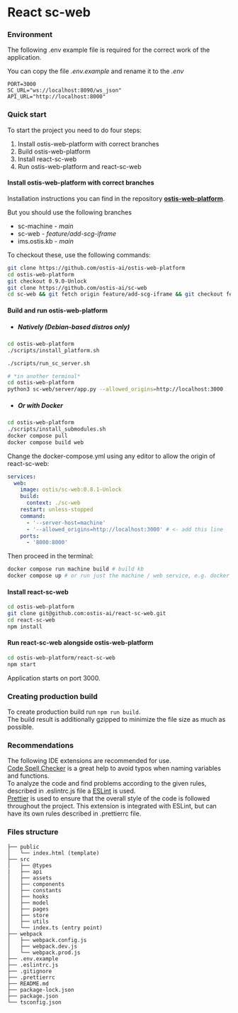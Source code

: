 # React sc-web

### Environment

The following .env example file is required for the correct work of the application.

You can copy the file _.env.example_ and rename it to the _.env_

```
PORT=3000
SC_URL="ws://localhost:8090/ws_json"
API_URL="http://localhost:8000"
```

### Quick start

To start the project you need to do four steps:

1. Install ostis-web-platform with correct branches
2. Build ostis-web-platform
3. Install react-sc-web
4. Run ostis-web-platform and react-sc-web

#### Install ostis-web-platform with correct branches

Installation instructions you can find in the repository [**ostis-web-platform**](https://github.com/ostis-ai/ostis-web-platform).

But you should use the following branches

- sc-machine - _main_
- sc-web - _feature/add-scg-iframe_
- ims.ostis.kb - _main_

To checkout these, use the following commands:

```sh
git clone https://github.com/ostis-ai/ostis-web-platform
cd ostis-web-platform
git checkout 0.9.0-Unlock
git clone https://github.com/ostis-ai/sc-web
cd sc-web && git fetch origin feature/add-scg-iframe && git checkout feature/add-scg-iframe && cd ..
```

#### Build and run ostis-web-platform

- ##### Natively (Debian-based distros only)

```sh
cd ostis-web-platform
./scripts/install_platform.sh

./scripts/run_sc_server.sh

# *in another terminal*
cd ostis-web-platform
python3 sc-web/server/app.py --allowed_origins=http://localhost:3000
```

- ##### Or with **Docker**

```sh
cd ostis-web-platform
./scripts/install_submodules.sh
docker compose pull
docker compose build web
```

Change the docker-compose.yml using any editor to allow the origin of react-sc-web:

```yaml
services:
  web:
    image: ostis/sc-web:0.8.1-Unlock
    build:
      context: ./sc-web
    restart: unless-stopped
    command:
      - '--server-host=machine'
      - '--allowed_origins=http://localhost:3000' # <- add this line
    ports:
      - '8000:8000'
```

Then proceed in the terminal:

```sh
docker compose run machine build # build kb
docker compose up # or run just the machine / web service, e.g. docker compose up machine
```

#### Install react-sc-web

```sh
cd ostis-web-platform
git clone git@github.com:ostis-ai/react-sc-web.git
cd react-sc-web
npm install
```

#### Run react-sc-web alongside ostis-web-platform

```sh
cd ostis-web-platform/react-sc-web
npm start
```

Application starts on port 3000.

### Creating production build

To create production build run `npm run build`.\
The build result is additionally gzipped to minimize the file size as much as possible.

### Recommendations

The following IDE extensions are recommended for use.\
[Code Spell Checker](https://marketplace.visualstudio.com/items?itemName=streetsidesoftware.code-spell-checker) is a great help to avoid typos when naming variables and functions.\
To analyze the code and find problems according to the given rules, described in .eslintrc.js file a [ESLint](https://marketplace.visualstudio.com/items?itemName=dbaeumer.vscode-eslint) is used.\
[Prettier](https://marketplace.visualstudio.com/items?itemName=esbenp.prettier-vscode) is used to ensure that the overall style of the code is followed throughout the project. This extension is integrated with ESLint, but can have its own rules described in .prettierrc file.

### Files structure

```
├── public
│   └── index.html (template)
├── src
│   ├── @types
|   ├── api
│   ├── assets
│   ├── components
│   ├── constants
│   ├── hooks
│   ├── model
│   ├── pages
│   ├── store
│   ├── utils
│   └── index.ts (entry point)
├── webpack
│   ├── webpack.config.js
│   ├── webpack.dev.js
│   └── webpack.prod.js
├── .env.example
├── .eslintrc.js
├── .gitignore
├── .prettierrc
├── README.md
├── package-lock.json
├── package.json
└── tsconfig.json
```
